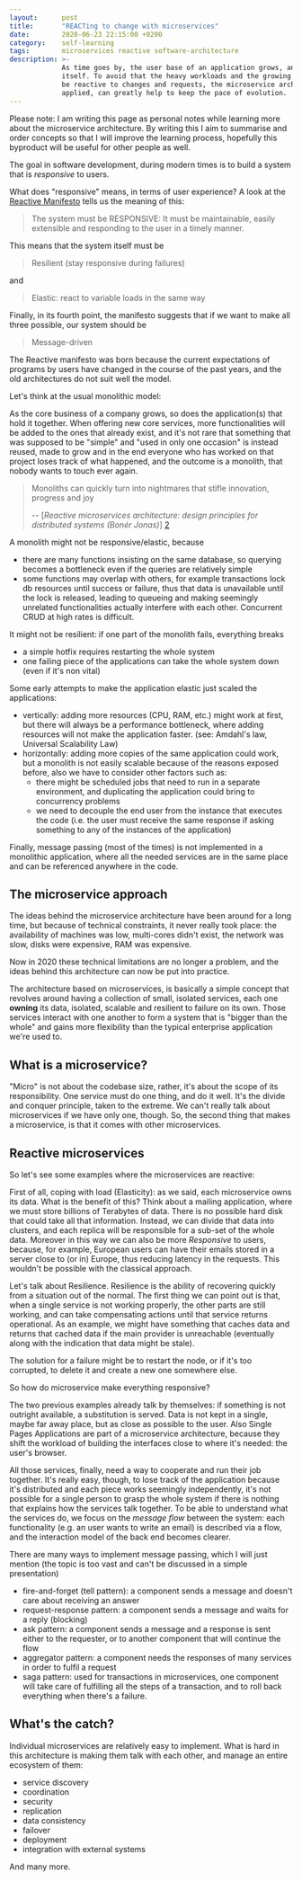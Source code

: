 ```yaml
---
layout:      post
title:       "REACTing to change with microservices"
date:        2020-06-23 22:15:00 +0200
category:    self-learning
tags:        microservices reactive software-architecture
description: >-
             As time goes by, the user base of an application grows, and so does the application
             itself. To avoid that the heavy workloads and the growing codebase submerge us, and
             be reactive to changes and requests, the microservice architecture, if properly
             applied, can greatly help to keep the pace of evolution.
---
```


<div class="note">
    Please note: I am writing this page as personal notes while learning more about the microservice
    architecture. By writing this I aim to summarise and order concepts so that I will improve the
    learning process, hopefully this byproduct will be useful for other people as well.
</div>

The goal in software development, during modern times is to build a system that is _responsive_ to
users.

What does "responsive" means, in terms of user experience? A look at the [Reactive Manifesto][1]
tells us the meaning of this:

> The system must be RESPONSIVE: It must be maintainable, easily extensible and responding 
> to the user in a timely manner.

This means that the system itself must be

> Resilient (stay responsive during failures)

and

> Elastic: react to variable loads in the same way 

Finally, in its fourth point, the manifesto suggests that if we want to make all three possible,
our system should be

> Message-driven

The Reactive manifesto was born because the current expectations of programs by users have changed
in the course of the past years, and the old architectures do not suit well the model.

Let's think at the usual monolithic model:

As the core business of a company grows, so does the application(s) that hold it together.
When offering new core services, more functionalities will be added to the ones that already exist,
and it's not rare that something that was supposed to be "simple" and "used in only one occasion"
is instead reused, made to grow and in the end everyone who has worked on that project
loses track of what happened, and the outcome is a monolith, that nobody wants to touch ever again.

> Monoliths can quickly turn into nightmares that stifle innovation, progress and joy
> 
> -- [_Reactive microservices architecture: design principles for distributed systems (Bonér Jonas)_] [2]

A monolith might not be responsive/elastic, because

- there are many functions insisting on the same database, so querying becomes a bottleneck
  even if the queries are relatively simple
- some functions may overlap with others, for example transactions lock db resources until
  success or failure, thus that data is unavailable until the lock is released, leading to queueing
  and making seemingly unrelated functionalities actually interfere with each other.
  Concurrent CRUD at high rates is difficult.
  
It might not be resilient: if one part of the monolith fails, everything breaks
- a simple hotfix requires restarting the whole system
- one failing piece of the applications can take the whole system down (even if it's non vital)

Some early attempts to make the application elastic just scaled the applications:
- vertically: adding more resources (CPU, RAM, etc.) might work at first, but there will always
  be a performance bottleneck, where adding resources will not make the application faster.
  (see: Amdahl's law, Universal Scalability Law)
- horizontally: adding more copies of the same application could work, but a monolith is not easily
  scalable because of the reasons exposed before, also we have to consider other factors such as:
  - there might be scheduled jobs that need to run in a separate environment, and duplicating the
    application could bring to concurrency problems
  - we need to decouple the end user from the instance that executes the code (i.e. the user
    must receive the same response if asking something to any of the instances of the application)

Finally, message passing (most of the times) is not implemented in a monolithic application, where
all the needed services are in the same place and can be referenced anywhere in the code.

## The microservice approach

The ideas behind the microservice architecture have been around for a long time, but because
of technical constraints, it never really took place: the availability of machines was low,
multi-cores didn't exist, the network was slow, disks were expensive, RAM was expensive.

Now in 2020 these technical limitations are no longer a problem, and the ideas behind this
architecture can now be put into practice.

The architecture based on microservices, is basically a simple concept that revolves around having
a collection of small, isolated services, each one **owning** its data, isolated, scalable and
resilient to failure on its own. Those services interact with one another to form a system that
is "bigger than the whole" and gains more flexibility than the typical enterprise application
we're used to.

## What is a microservice?

"Micro" is not about the codebase size, rather, it's about the scope of its responsibility.
One service must do one thing, and do it well. It's the divide and conquer principle,
taken to the extreme.
We can't really talk about microservices if we have only one, though. So, the second
thing that makes a microservice, is that it comes with other microservices.

## Reactive microservices

So let's see some examples where the microservices are reactive:

First of all, coping with load (Elasticity): as we said, each microservice owns its data. What is
the benefit of this?
Think about a mailing application, where we must store billions of Terabytes of data. There is no
possible hard disk that could take all that information. Instead, we can divide that data into
clusters, and each replica will be responsible for a sub-set of the whole data. Moreover in this way
we can also be more *Responsive* to users, because, for example, European users can have their
emails stored in a server close to (or in) Europe, thus reducing latency in the requests.
This wouldn't be possible with the classical approach.

Let's talk about Resilience. Resilience is the ability of recovering quickly from a situation out
of the normal.
The first thing we can point out is that, when a single service is not working properly, the other
parts are still working, and can take compensating actions until that service returns operational.
As an example, we might have something that caches data and returns that cached data if the main
provider is unreachable (eventually along with the indication that data might be stale).

The solution for a failure might be to restart the node, or if it's too corrupted, to delete it and
create a new one somewhere else.

So how do microservice make everything responsive?

The two previous examples already talk by themselves: if something is not outright available,
a substitution is served. Data is not kept in a single, maybe far away place, but as close
as possible to the user. Also Single Pages Applications are part of a microservice architecture,
because they shift the workload of building the interfaces close to where it's needed: the
user's browser.

All those services, finally, need a way to cooperate and run their job together. It's really
easy, though, to lose track of the application because it's distributed and each piece works
seemingly independently, it's not possible for a single person to grasp the whole system if
there is nothing that explains how the services talk together.
To be able to understand what the services do, we focus on the _message flow_ between the system:
each functionality (e.g. an user wants to write an email) is described via a flow, and the
interaction model of the back end becomes clearer.

There are many ways to implement message passing, which I will just mention (the topic is too
vast and can't be discussed in a simple presentation)
- fire-and-forget (tell pattern): a component sends a message and doesn't care about receiving
  an answer
- request-response pattern: a component sends a message and waits for a reply (blocking)
- ask pattern: a component sends a message and a response is sent either to the requester, or to
  another component that will continue the flow
- aggregator pattern: a component needs the responses of many services in order to fulfil a request
- saga pattern: used for transactions in microservices, one component will take care of fulfilling
  all the steps of a transaction, and to roll back everything when there's a failure.

## What's the catch?

Individual microservices are relatively easy to implement. What is hard in this architecture is
making them talk with each other, and manage an entire ecosystem of them:

- service discovery
- coordination
- security
- replication
- data consistency
- failover
- deployment
- integration with external systems

And many more.

[1]: https://reactivemanifesto.org
[2]: https://www.lightbend.com/ebooks/reactive-microservices-architecture-design-principles-for-distributed-systems-oreilly
